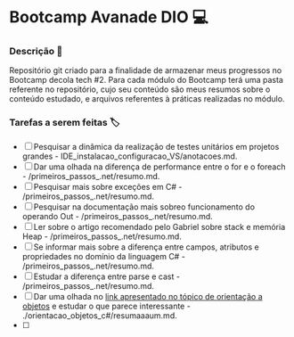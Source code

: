 # Bootcamp Avanade DIO :computer:

### Descrição :memo:

Repositório git criado para a finalidade de armazenar meus progressos no Bootcamp decola tech #2. Para cada módulo do Bootcamp terá uma pasta referente no repositório, cujo seu conteúdo são meus resumos sobre o conteúdo estudado, e arquivos referentes à práticas realizadas no módulo.

### Tarefas a serem feitas :label:

- [ ] Pesquisar a dinâmica da realização de testes unitários em projetos grandes - IDE_instalacao_configuracao_VS/anotacoes.md.
- [ ] Dar uma olhada na diferença de performance entre o for e o foreach - /primeiros_passos_.net/resumo.md.
- [ ] Pesquisar mais sobre exceções em C# - /primeiros_passos_.net/resumo.md.
- [ ] Pesquisar na documentação mais sobreo funcionamento do operando Out - /primeiros_passos_.net/resumo.md.
- [ ] Ler sobre o artigo recomendado pelo Gabriel sobre stack e memória Heap - /primeiros_passos_.net/resumo.md.
- [ ] Se informar mais sobre a diferença entre campos, atributos e propriedades no domínio da linguagem C# - /primeiros_passos_.net/resumo.md.
- [ ] Estudar a diferença entre parse e cast - /primeiros_passos_.net/resumo.md.
- [ ] Dar uma olhada no [link apresentado no tópico de orientação a objetos](https://docs.microsoft.com/pt-br/dotnet/csharp/programming-guide/) e estudar o que parece interessante - ./orientacao_objetos_c#/resumaaaum.md.
- [ ] 
